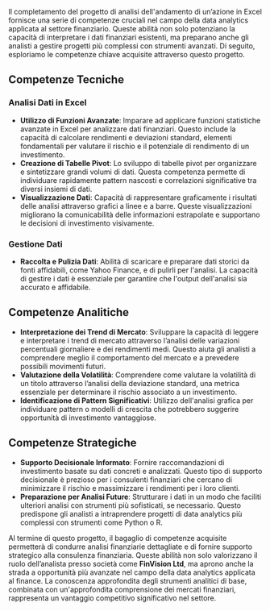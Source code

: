 Il completamento del progetto di analisi dell'andamento di un’azione in Excel fornisce una serie di competenze cruciali nel campo della data analytics applicata al settore finanziario. Queste abilità non solo potenziano la capacità di interpretare i dati finanziari esistenti, ma preparano anche gli analisti a gestire progetti più complessi con strumenti avanzati. Di seguito, esploriamo le competenze chiave acquisite attraverso questo progetto.

## Competenze Tecniche

### Analisi Dati in Excel

- **Utilizzo di Funzioni Avanzate**: Imparare ad applicare funzioni statistiche avanzate in Excel per analizzare dati finanziari. Questo include la capacità di calcolare rendimenti e deviazioni standard, elementi fondamentali per valutare il rischio e il potenziale di rendimento di un investimento.
- **Creazione di Tabelle Pivot**: Lo sviluppo di tabelle pivot per organizzare e sintetizzare grandi volumi di dati. Questa competenza permette di individuare rapidamente pattern nascosti e correlazioni significative tra diversi insiemi di dati.
- **Visualizzazione Dati**: Capacità di rappresentare graficamente i risultati delle analisi attraverso grafici a linee e a barre. Queste visualizzazioni migliorano la comunicabilità delle informazioni estrapolate e supportano le decisioni di investimento visivamente.

### Gestione Dati

- **Raccolta e Pulizia Dati**: Abilità di scaricare e preparare dati storici da fonti affidabili, come Yahoo Finance, e di pulirli per l'analisi. La capacità di gestire i dati è essenziale per garantire che l'output dell'analisi sia accurato e affidabile.

## Competenze Analitiche

- **Interpretazione dei Trend di Mercato**: Sviluppare la capacità di leggere e interpretare i trend di mercato attraverso l’analisi delle variazioni percentuali giornaliere e dei rendimenti medi. Questo aiuta gli analisti a comprendere meglio il comportamento del mercato e a prevedere possibili movimenti futuri.
- **Valutazione della Volatilità**: Comprendere come valutare la volatilità di un titolo attraverso l’analisi della deviazione standard, una metrica essenziale per determinare il rischio associato a un investimento.
- **Identificazione di Pattern Significativi**: Utilizzo dell'analisi grafica per individuare pattern o modelli di crescita che potrebbero suggerire opportunità di investimento vantaggiose.

## Competenze Strategiche

- **Supporto Decisionale Informato**: Fornire raccomandazioni di investimento basate su dati concreti e analizzati. Questo tipo di supporto decisionale è prezioso per i consulenti finanziari che cercano di minimizzare il rischio e massimizzare i rendimenti per i loro clienti.
- **Preparazione per Analisi Future**: Strutturare i dati in un modo che faciliti ulteriori analisi con strumenti più sofisticati, se necessario. Questo predispone gli analisti a intraprendere progetti di data analytics più complessi con strumenti come Python o R.


Al termine di questo progetto, il bagaglio di competenze acquisite permetterà di condurre analisi finanziarie dettagliate e di fornire supporto strategico alla consulenza finanziaria. Queste abilità non solo valorizzano il ruolo dell’analista presso società come **FinVision Ltd**, ma aprono anche la strada a opportunità più avanzate nel campo della data analytics applicata al finance. La conoscenza approfondita degli strumenti analitici di base, combinata con un'approfondita comprensione dei mercati finanziari, rappresenta un vantaggio competitivo significativo nel settore.